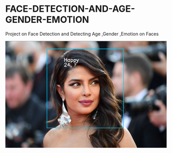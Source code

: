 # FACE-DETECTION-AND-AGE-GENDER-EMOTION
Project on Face Detection and Detecting Age ,Gender ,Emotion on Faces



![image](https://github.com/sanket9006/FACE-DETECTION-AND-AGE-GENDER-EMOTION/blob/master/AGE%20GENDER%20EMOTION%20Result/1.png)
